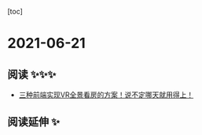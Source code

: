 
[toc]

# 2021-06-21

## 阅读 ✨✨✨

* [三种前端实现VR全景看房的方案！说不定哪天就用得上！](https://juejin.cn/post/6973865268426571784)

## 阅读延伸 ✨
